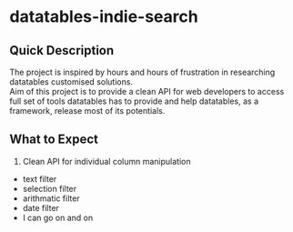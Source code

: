 # datatables-indie-search
## Quick Description
The project is inspired by hours and hours of frustration in researching datatables customised solutions. <br />
Aim of this project is to provide a clean API for web developers to access full set of tools datatables has to provide and help datatables, as a framework, release most of its potentials. <br />
## What to Expect
1. Clean API for individual column manipulation
  * text filter
  * selection filter
  * arithmatic filter
  * date filter
  * I can go on and on


